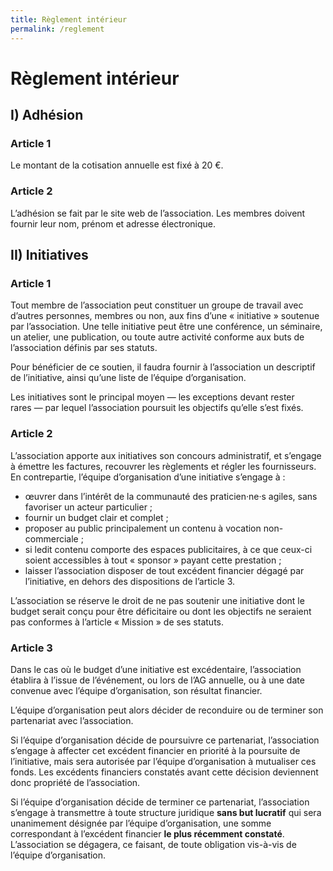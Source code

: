 ```yaml
---
title: Règlement intérieur
permalink: /reglement
---
```


# Règlement intérieur

## I) Adhésion

### Article 1

Le montant de la cotisation annuelle est fixé à 20 €.

### Article 2

L’adhésion se fait par le site web de l’association. Les membres doivent fournir leur nom, prénom et adresse électronique.

## II) Initiatives

### Article 1

Tout membre de l’association peut constituer un groupe de travail avec d’autres personnes, membres ou non, aux fins d’une « initiative » soutenue par l’association. Une telle initiative peut être une conférence, un séminaire, un atelier, une publication, ou toute autre activité conforme aux buts de l’association définis par ses statuts.

Pour bénéficier de ce soutien, il faudra fournir à l’association un descriptif de l’initiative, ainsi qu’une liste de l’équipe d’organisation.

Les initiatives sont le principal moyen — les exceptions devant rester rares — par lequel l’association poursuit les objectifs qu’elle s’est fixés.

### Article 2

L’association apporte aux initiatives son concours administratif, et s’engage à émettre les factures, recouvrer les règlements et régler les fournisseurs. En contrepartie, l’équipe d’organisation d’une initiative s’engage à :

- œuvrer dans l’intérêt de la communauté des praticien·ne·s agiles, sans favoriser un acteur particulier ;
- fournir un budget clair et complet ;
- proposer au public principalement un contenu à vocation non-commerciale ;
- si ledit contenu comporte des espaces publicitaires, à ce que ceux-ci soient accessibles à tout « sponsor » payant cette prestation ;
- laisser l’association disposer de tout excédent financier dégagé par l’initiative, en dehors des dispositions de l’article 3.

L’association se réserve le droit de ne pas soutenir une initiative dont le budget serait conçu pour être déficitaire ou dont les objectifs ne seraient pas conformes à l’article « Mission » de ses statuts.

### Article 3

Dans le cas où le budget d’une initiative est excédentaire, l’association établira à l’issue de l’événement, ou lors de l’AG annuelle, ou à une date convenue avec l’équipe d’organisation, son résultat financier.

L’équipe d’organisation peut alors décider de reconduire ou de terminer son partenariat avec l’association.

Si l’équipe d’organisation décide de poursuivre ce partenariat, l’association s’engage à affecter cet excédent financier en priorité à la poursuite de l’initiative, mais sera autorisée par l’équipe d’organisation à mutualiser ces fonds. Les excédents financiers constatés avant cette décision deviennent donc propriété de l’association.

Si l’équipe d’organisation décide de terminer ce partenariat, l’association s’engage à transmettre à toute structure juridique **sans but lucratif** qui sera unanimement désignée par l’équipe d’organisation, une somme correspondant à l’excédent financier **le plus récemment constaté**. L’association se dégagera, ce faisant, de toute obligation vis-à-vis de l’équipe d’organisation.
